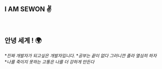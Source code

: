## I AM SEWON ✌️
<div align="center" >
  <img background-color="##F7DF1E" style="margin-right:5px;" height="15" width="15" src="https://unpkg.com/simple-icons@v3/icons/javascript.svg" />
  <img background-color="#007396" style="margin-right:5px;" height="15" width="15" src="https://unpkg.com/simple-icons@v3/icons/java.svg" />
  <img background-color="#339933" style="margin-right:5px" height="15" width="15" src="https://unpkg.com/simple-icons@v3/icons/node-dot-js.svg" />
  <img background-color="#61DAFB" style="margin-right:5px;" height="15" width="15" src="https://unpkg.com/simple-icons@v3/icons/react.svg" />
  <img background-color="#6DB33F" style="margin-right:5px" height="15" width="15" src="https://unpkg.com/simple-icons@v3/icons/spring.svg" />  
</div>

## 안녕 세계 ! 🌍
*_진짜 개발자가 되고싶은 개발자입니다._
*_공부는 끝이 없다 그러니깐 졸라 열심히 하자_
*_나를 죽이지 못하는 고통은 나를 더 강하게 만든다_


